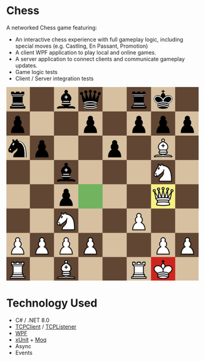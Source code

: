 # Chess
A networked Chess game featuring:
* An interactive chess experience with full gameplay logic, including special moves (e.g. Castling, En Passant, Promotion)
* A client WPF application to play local and online games.
* A server application to connect clients and communicate gameplay updates.
* Game logic tests
* Client / Server integration tests

![Alt text](./preview.png?raw=true "Preview")

# Technology Used
* C# / .NET 8.0
* [TCPClient](https://learn.microsoft.com/en-us/dotnet/api/system.net.sockets.tcpclient?view=net-8.0) / [TCPListener](https://learn.microsoft.com/en-us/dotnet/api/system.net.sockets.tcplistener?view=net-8.0)
* [WPF](https://learn.microsoft.com/en-us/dotnet/desktop/wpf/overview/?view=netdesktop-8.0)
* [xUnit](https://xunit.net/) + [Moq](https://www.nuget.org/packages/Moq/)
* Async
* Events